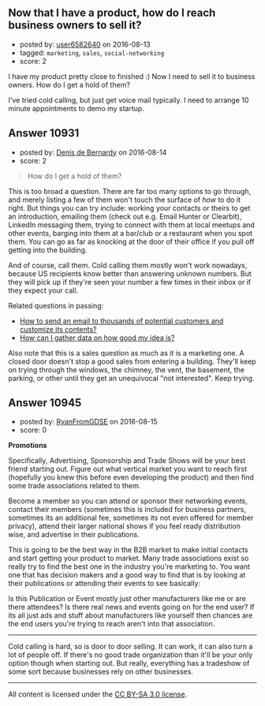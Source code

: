 ## Now that I have a product, how do I reach business owners to sell it?

- posted by: [user6582640](https://stackexchange.com/users/8809054/user6582640) on 2016-08-13
- tagged: `marketing`, `sales`, `social-networking`
- score: 2

<p>I have my product pretty close to finished :) Now I need to sell it to business owners. How do I get a hold of them?</p>

<p>I've tried cold calling, but just get voice mail typically. I need to arrange 10 minute appointments to demo my startup.</p>



## Answer 10931

- posted by: [Denis de Bernardy](https://stackexchange.com/users/182468/denis-de-bernardy) on 2016-08-14
- score: 2

<blockquote>
  <p>How do I get a hold of them?</p>
</blockquote>

<p>This is too broad a question. There are far too many options to go through, and merely listing a few of them won't touch the surface of <em>how</em> to do it right. But things you can try include: working your contacts or theirs to get an introduction, emailing them (check out e.g. Email Hunter or Clearbit), LinkedIn messaging them, trying to connect with them at local meetups and other events, barging into them at a bar/club or a restaurant when you spot them. You can go as far as knocking at the door of their office if you pull off getting into the building.</p>

<p>And of course, call them. Cold calling them mostly won't work nowadays, because US recipients know better than answering unknown numbers. But they will pick up if they're seen your number a few times in their inbox or if they expect your call.</p>

<p>Related questions in passing:</p>

<ul>
<li><a href="https://startups.stackexchange.com/questions/7301/how-to-send-an-email-to-thousands-of-potential-customers-and-customize-its-conte">How to send an email to thousands of potential customers and customize its contents?</a></li>
<li><a href="https://startups.stackexchange.com/questions/10864/how-can-i-gather-data-on-how-good-my-idea-is/">How can I gather data on how good my idea is?</a></li>
</ul>

<p>Also note that this is a sales question as much as it is a marketing one. A closed door doesn't stop a good sales from entering a building. They'll keep on trying through the windows, the chimney, the vent, the basement, the parking, or other until they get an unequivocal "not interested". Keep trying.</p>



## Answer 10945

- posted by: [RyanFromGDSE](https://stackexchange.com/users/918629/ryanfromgdse) on 2016-08-15
- score: 0

<p><strong>Promotions</strong></p>

<p>Specifically, Advertising, Sponsorship and Trade Shows will be your best friend starting out. Figure out what vertical market you want to reach first (hopefully you knew this before even developing the product) and then find some trade associations related to them.</p>

<p>Become a member so you can attend or sponsor their networking events, contact their members (sometimes this is included for business partners, sometimes its an additional fee, sometimes its not even offered for member privacy), attend their larger national shows if you feel ready distribution wise, and advertise in their publications.</p>

<p>This is going to be the best way in the B2B market to make initial contacts and start getting your product to market. Many trade associations exist so really try to find the best one in the industry you're marketing to. You want one that has decision makers and a good way to find that is by looking at their publications or attending their events to see basically:</p>

<p>Is this Publication or Event mostly just other manufacturers like me or are there attendees? Is there real news and events going on for the end user? If its all just ads and stuff about manufacturers like yourself then chances are the end users you're trying to reach aren't into that association. </p>

<hr>

<p>Cold calling is hard, so is door to door selling. It can work, it can also turn a lot of people off. If there's no good trade organization than it'll be your only option though when starting out. But really, everything has a tradeshow of some sort because businesses rely on other businesses.</p>




---

All content is licensed under the [CC BY-SA 3.0 license](https://creativecommons.org/licenses/by-sa/3.0/).
